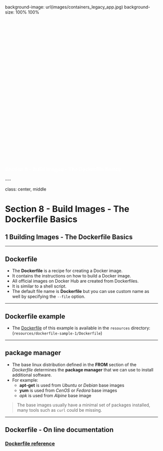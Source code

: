 background-image: url(images/containers_legacy_app.jpg)
background-size: 100% 100%

<h3 style="margin-top: 500px;">
<span style="color:white">
Section 8 - Build Images - The Dockerfile Basics
</span>
</h3>
---

class: center, middle
# Section 8 - Build Images - The Dockerfile Basics
## 1 Building Images - The Dockerfile Basics
---
## Dockerfile
 - The **Dockerfile** is a recipe for creating a Docker image.
 - It contains the instructions on how to build a Docker image.  
 - All official images on Docker Hub are created from Dockerfiles.
 - It is similar to a shell script.
 - The default file name is **Dockerfile** but you can use custom name as well by specifying the `--file` option.
 
---


## Dockerfile example
 - The [Dockerfile](../resources/dockerfile-sample-1/Dockerfile) of this example is available in the `resources` directory:  
 (`resources/dockerfile-sample-1/Dockerfile`)
 
---
 
## package manager
 - The base linux distribution defined in the **FROM** section of the *Dockerfile* determines the **package manager** that we can use to install additional software.
 - For example: 
   - **apt-get** is used from *Ubuntu* or *Debian* base images
   - **yum** is used from *CenOS* or *Fedora* base images
   - *apk* is used from *Alpine* base image

> The base images usually have a minimal set of packages installed, many tools such as `curl` could be missing.

---

## Dockerfile - On line documentation

### [Dockerfile reference](https://docs.docker.com/engine/reference/builder/)
